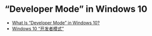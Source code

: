 # “Developer Mode” in Windows 10

- [What Is &#8220;Developer Mode&#8221; in Windows 10?](https://www.howtogeek.com/292914/what-is-developer-mode-in-windows-10/)
- [Windows 10 &ldquo;开发者模式&rdquo;](https://blogs.msdn.microsoft.com/scott_hanselman/2016/10/31/windows-10-%E5%BC%80%E5%8F%91%E8%80%85%E6%A8%A1%E5%BC%8F/)
